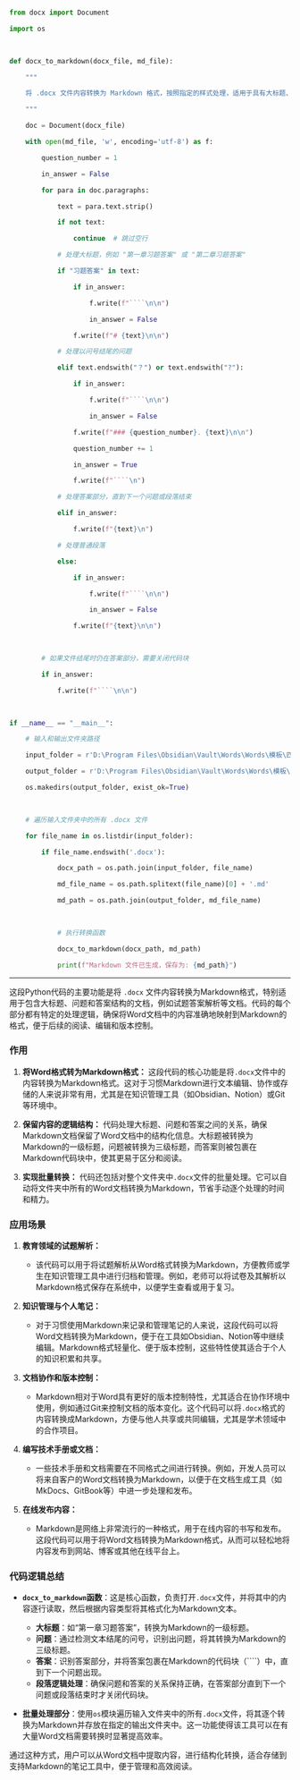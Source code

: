 
```python

from docx import Document

import os

  

def docx_to_markdown(docx_file, md_file):

    """

    将 .docx 文件内容转换为 Markdown 格式，按照指定的样式处理，适用于具有大标题、问题和答案结构的文档。

    """

    doc = Document(docx_file)

    with open(md_file, 'w', encoding='utf-8') as f:

        question_number = 1

        in_answer = False

        for para in doc.paragraphs:

            text = para.text.strip()

            if not text:

                continue  # 跳过空行

            # 处理大标题，例如 "第一章习题答案" 或 "第二章习题答案"

            if "习题答案" in text:

                if in_answer:

                    f.write(f"````\n\n")

                    in_answer = False

                f.write(f"# {text}\n\n")

            # 处理以问号结尾的问题

            elif text.endswith("？") or text.endswith("?"):

                if in_answer:

                    f.write(f"````\n\n")

                    in_answer = False

                f.write(f"### {question_number}. {text}\n\n")

                question_number += 1

                in_answer = True

                f.write(f"````\n")

            # 处理答案部分，直到下一个问题或段落结束

            elif in_answer:

                f.write(f"{text}\n")

            # 处理普通段落

            else:

                if in_answer:

                    f.write(f"````\n\n")

                    in_answer = False

                f.write(f"{text}\n\n")

  

        # 如果文件结尾时仍在答案部分，需要关闭代码块

        if in_answer:

            f.write(f"````\n\n")

  

if __name__ == "__main__":

    # 输入和输出文件夹路径

    input_folder = r'D:\Program Files\Obsidian\Vault\Words\Words\模板\四级试卷'  # 请替换为实际文件夹路径

    output_folder = r'D:\Program Files\Obsidian\Vault\Words\Words\模板\四级试卷\markdown_output'  # 请替换为实际文件夹路径

    os.makedirs(output_folder, exist_ok=True)

  

    # 遍历输入文件夹中的所有 .docx 文件

    for file_name in os.listdir(input_folder):

        if file_name.endswith('.docx'):

            docx_path = os.path.join(input_folder, file_name)

            md_file_name = os.path.splitext(file_name)[0] + '.md'

            md_path = os.path.join(output_folder, md_file_name)

  

            # 执行转换函数

            docx_to_markdown(docx_path, md_path)

            print(f"Markdown 文件已生成，保存为: {md_path}")

```

---

这段Python代码的主要功能是将 `.docx` 文件内容转换为Markdown格式，特别适用于包含大标题、问题和答案结构的文档，例如试题答案解析等文档。代码的每个部分都有特定的处理逻辑，确保将Word文档中的内容准确地映射到Markdown的格式，便于后续的阅读、编辑和版本控制。

### 作用

1. **将Word格式转为Markdown格式：** 这段代码的核心功能是将`.docx`文件中的内容转换为Markdown格式。这对于习惯Markdown进行文本编辑、协作或存储的人来说非常有用，尤其是在知识管理工具（如Obsidian、Notion）或Git等环境中。
  
2. **保留内容的逻辑结构：** 代码处理大标题、问题和答案之间的关系，确保Markdown文档保留了Word文档中的结构化信息。大标题被转换为Markdown的一级标题，问题被转换为三级标题，而答案则被包裹在Markdown代码块中，使其更易于区分和阅读。

3. **实现批量转换：** 代码还包括对整个文件夹中`.docx`文件的批量处理。它可以自动将文件夹中所有的Word文档转换为Markdown，节省手动逐个处理的时间和精力。

### 应用场景

1. **教育领域的试题解析：**
   - 该代码可以用于将试题解析从Word格式转换为Markdown，方便教师或学生在知识管理工具中进行归档和管理。例如，老师可以将试卷及其解析以Markdown格式保存在系统中，以便学生查看或用于复习。

2. **知识管理与个人笔记：**
   - 对于习惯使用Markdown来记录和管理笔记的人来说，这段代码可以将Word文档转换为Markdown，便于在工具如Obsidian、Notion等中继续编辑。Markdown格式轻量化、便于版本控制，这些特性使其适合于个人的知识积累和共享。

3. **文档协作和版本控制：**
   - Markdown相对于Word具有更好的版本控制特性，尤其适合在协作环境中使用，例如通过Git来控制文档的版本变化。这个代码可以将`.docx`格式的内容转换成Markdown，方便与他人共享或共同编辑，尤其是学术领域中的合作项目。

4. **编写技术手册或文档：**
   - 一些技术手册和文档需要在不同格式之间进行转换。例如，开发人员可以将来自客户的Word文档转换为Markdown，以便于在文档生成工具（如MkDocs、GitBook等）中进一步处理和发布。

5. **在线发布内容：**
   - Markdown是网络上非常流行的一种格式，用于在线内容的书写和发布。这段代码可以用于将Word文档转换为Markdown格式，从而可以轻松地将内容发布到网站、博客或其他在线平台上。

### 代码逻辑总结

- **`docx_to_markdown`函数**：这是核心函数，负责打开`.docx`文件，并将其中的内容逐行读取，然后根据内容类型将其格式化为Markdown文本。
  - **大标题**：如“第一章习题答案”，转换为Markdown的一级标题。
  - **问题**：通过检测文本结尾的问号，识别出问题，将其转换为Markdown的三级标题。
  - **答案**：识别答案部分，并将答案包裹在Markdown的代码块（````）中，直到下一个问题出现。
  - **段落逻辑处理**：确保问题和答案的关系保持正确，在答案部分直到下一个问题或段落结束时才关闭代码块。
  
- **批量处理部分**：使用`os`模块遍历输入文件夹中的所有`.docx`文件，将其逐个转换为Markdown并存放在指定的输出文件夹中。这一功能使得该工具可以在有大量Word文档需要转换时显著提高效率。

通过这种方式，用户可以从Word文档中提取内容，进行结构化转换，适合存储到支持Markdown的笔记工具中，便于管理和高效阅读。